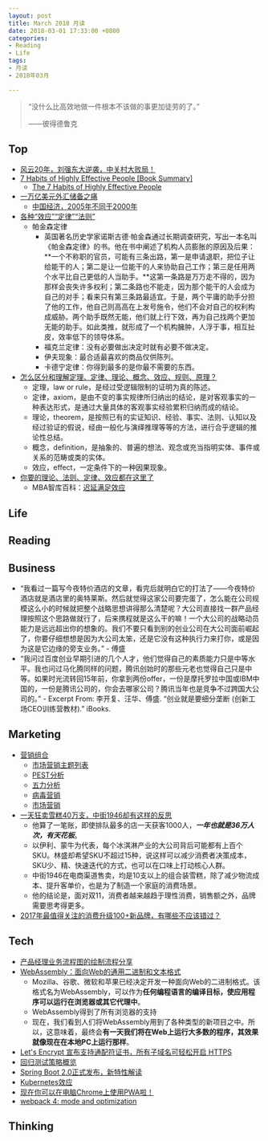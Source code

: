 ```yaml
---
layout: post
title: March 2018 月读
date: 2018-03-01 17:33:00 +0800
categories:
- Reading
- Life
tags:
- 月读
- 2018年03月

---
```


<blockquote class="blockquote-center">
<p>“没什么比高效地做一件根本不该做的事更加徒劳的了。”</p>
<p>——彼得德鲁克</p>
</blockquote>

## Top

- [风云20年，刘强东大逆袭，中关村大败局！](http://cj.sina.com.cn/article/detail/5617133798/410079)
- [7 Habits of Highly Effective People [Book Summary]](https://blog.hubspot.com/sales/habits-of-highly-effective-people-summary)
	- [The 7 Habits of Highly Effective People](https://en.wikipedia.org/wiki/The_7_Habits_of_Highly_Effective_People)
- [一万亿美元外汇储备之痛](http://www.ruanyifeng.com/blog/2006/09/a_difficult_dilemma_of_a_trillion_china_foreign_exchange_reserve.html)
	- [中国经济，2005年不同于2000年](http://www.ruanyifeng.com/blog/2005/08/20052000.html)
- [各种“效应”“定律”“法则”](https://www.douban.com/note/317998269/)
	- 帕金森定律
		- 英国著名历史学家诺斯古德·帕金森通过长期调查研究，写出一本名叫《帕金森定律》的书。他在书中阐述了机构人员膨胀的原因及后果：**一个不称职的官员，可能有三条出路，第一是申请退职，把位子让给能干的人；第二是让一位能干的人来协助自己工作；第三是任用两个水平比自己更低的人当助手。**这第一条路是万万走不得的，因为那样会丧失许多权利；第二条路也不能走，因为那个能干的人会成为自己的对手；看来只有第三条路最适宜。于是，两个平庸的助手分担了他的工作，他自己则高高在上发号施令，他们不会对自己的权利构成威胁。两个助手既然无能，他们就上行下效，再为自己找两个更加无能的助手。如此类推，就形成了一个机构臃肿，人浮于事，相互扯皮，效率低下的领导体系。
		- 福克兰定律：没有必要做出决定时就有必要不做决定。
		- 伊夫现象：最合适最喜欢的商品仅供陈列。
		- 卡德宁定律：你得到最多的是你最不需要的东西。
- [怎么区分和理解定理、定律、理论、概念、效应、规则、原理？](https://www.zhihu.com/question/20222198)
	- 定理，law or rule，是经过受逻辑限制的证明为真的陈述。
	- 定律，axiom，是由不变的事实规律所归纳出的结论，是对客观事实的一种表达形式，是通过大量具体的客观事实经验累积归纳而成的结论。
	- 理论，theorem，是按照已有的实证知识、经验、事实、法则、认知以及经过验证的假说，经由一般化与演绎推理等等的方法，进行合乎逻辑的推论性总结。
	- 概念，definition，是抽象的、普遍的想法、观念或充当指明实体、事件或关系的范畴或类的实体。
	- 效应，effect，一定条件下的一种因果现象。
- [你要的理论、法则、定律、效应都在这里了](https://www.jianshu.com/p/7f8461f6f6a0)
	- MBA智库百科：[迟延满足效应](http://wiki.mbalib.com/wiki/%E8%BF%9F%E5%BB%B6%E6%BB%A1%E8%B6%B3%E6%95%88%E5%BA%94)



## Life


## Reading


## Business

- “我看过一篇写今夜特价酒店的文章，看完后就明白它的打法了——今夜特价酒店就是酒店里的奥特莱斯。然后就觉得这家公司要完蛋了，怎么能在公司规模这么小的时候就把整个战略思想讲得那么清楚呢？大公司直接找一群产品经理按照这个思路做就行了，后来携程就是这么干的嘛！一个大公司的战略动员能力是远远超出你的想象的。我们不要只看到别的创业公司在大公司面前崛起了，你要仔细想想是因为大公司太笨，还是它没有这种执行力来打你，或是因为这是它边缘的旁支业务。” - 傅盛
- “我问过百度创业早期引进的几个人才，他们觉得自己的素质能力只是中等水平。我也问过马化腾同样的问题，腾讯创始时的那些元老也觉得自己只是中等。如果时光流转回15年前，你拿到两份offer，一份是摩托罗拉中国或IBM中国的，一份是腾讯公司的，你会去哪家公司？腾讯当年也是竞争不过跨国大公司的。” - Excerpt From: 李开复、汪华、傅盛. “创业就是要细分垄断 (创新工场CEO训练营教材).” iBooks. 

## Marketing


- [营销组合](https://zh.wikipedia.org/wiki/%E8%90%A5%E9%94%80%E7%BB%84%E5%90%88)
	- [市场营销主题列表](https://zh.wikipedia.org/wiki/%E5%B8%82%E5%9C%BA%E8%90%A5%E9%94%80%E4%B8%BB%E9%A2%98%E5%88%97%E8%A1%A8)
	- [PEST分析](https://zh.wikipedia.org/wiki/PEST%E5%88%86%E6%9E%90)
	- [五力分析](https://zh.wikipedia.org/wiki/%E4%BA%94%E5%8A%9B%E5%88%86%E6%9E%90)
	- [病毒营销](https://zh.wikipedia.org/wiki/%E7%97%85%E6%AF%92%E8%90%A5%E9%94%80)
	- [市场营销](https://zh.wikipedia.org/wiki/%E5%B8%82%E5%9C%BA%E8%90%A5%E9%94%80)
- [一天狂卖雪糕40万支，中街1946却有这样的反思](https://36kr.com/p/5104346.html)
	- 他算了一笔账，即使排队最多的店一天获客1000人，***一年也就是36万人次，有天花板***。
	- 以伊利、蒙牛为代表，每个冰淇淋产业的大公司背后可能都有上百个SKU。林盛却希望SKU不超过15种，说这样可以减少消费者决策成本，SKU少、精、快速迭代的方式，也可以在口味上打动核心人群。
	- 中街1946在电商渠道售卖，均是10支以上的组合装雪糕，除了减少物流成本、提升客单价，也是为了制造一个家庭的消费场景。
	- 他的结论是，面对双11，消费者越来越趋于理性消费，销售额之外，品牌需要思考得更多。
- [2017年最值得关注的消费升级100+新品牌，有哪些不应该错过？](https://www.zhihu.com/question/264360182)

## Tech

- [产品经理业务流程图的绘制流程分享](http://www.woshipm.com/pmd/3864.html)
- [WebAssembly：面向Web的通用二进制和文本格式](http://www.infoq.com/cn/news/2015/06/webassembly-wasm)
	- Mozilla、谷歌、微软和苹果已经决定开发一种面向Web的二进制格式。该格式名为WebAssembly，可以作为**任何编程语言的编译目标，使应用程序可以运行在浏览器或其它代理中**。
	- WebAssembly得到了所有浏览器的支持
	- 现在，我们看到人们将WebAssembly用到了各种类型的新项目之中。所以，这意味着，最终会**有一天我们将在Web上运行大多数的程序，其效果就像现在在本地PC上运行那样**。
- [Let's Encrypt 宣布支持通配符证书，所有子域名可轻松开启 HTTPS](https://mp.weixin.qq.com/s?__biz=MzIwMzg1ODcwMw==&mid=2247487566&idx=1&sn=3eea2bc71b123967fca82934ee1353e7)
- [回归测试策略概览](http://www.infoq.com/cn/articles/regression-testing-strategies)
- [Spring Boot 2.0正式发布，新特性解读](http://www.infoq.com/cn/articles/spring-boot-2.0-new-feature)
- [Kubernetes效应](http://www.infoq.com/cn/articles/kubernetes-effect)
- [现在你可以在电脑Chrome上使用PWA啦！](https://mp.weixin.qq.com/s?__biz=MzIwNjQwMzUwMQ==&mid=2247485814&idx=1&sn=88821f1f5cf41949b4bcf868faf5a07e)
- [webpack 4: mode and optimization](https://medium.com/webpack/webpack-4-mode-and-optimization-5423a6bc597a)


## Thinking

